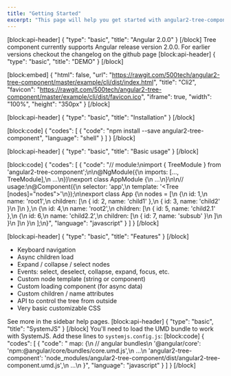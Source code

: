 ```yaml
---
title: "Getting Started"
excerpt: "This page will help you get started with angular2-tree-component.\nYou'll be up and running in a jiffy!"
---
```

[block:api-header]
{
  "type": "basic",
  "title": "Angular 2.0.0"
}
[/block]
Tree component currently supports Angular release version 2.0.0.
For earlier versions checkout the changelog on the github page
[block:api-header]
{
  "type": "basic",
  "title": "DEMO"
}
[/block]

[block:embed]
{
  "html": false,
  "url": "https://rawgit.com/500tech/angular2-tree-component/master/example/cli/dist/index.html",
  "title": "Cli2",
  "favicon": "https://rawgit.com/500tech/angular2-tree-component/master/example/cli/dist/favicon.ico",
  "iframe": true,
  "width": "100%",
  "height": "350px"
}
[/block]

[block:api-header]
{
  "type": "basic",
  "title": "Installation"
}
[/block]

[block:code]
{
  "codes": [
    {
      "code": "npm install --save angular2-tree-component",
      "language": "shell"
    }
  ]
}
[/block]

[block:api-header]
{
  "type": "basic",
  "title": "Basic usage"
}
[/block]

[block:code]
{
  "codes": [
    {
      "code": "// module:\nimport { TreeModule } from 'angular2-tree-component';\n\n@NgModule({\n  imports: [..., TreeModule],\n  ...\n})\nexport class AppModule {\n  ...\n}\n\n// usage:\n@Component({\n  selector: 'app',\n  template: '<Tree [nodes]=\"nodes\"></Tree>'\n});\n\nexport class App {\n  nodes = [\n    {\n      id: 1,\n      name: 'root1',\n      children: [\n        { id: 2, name: 'child1' },\n        { id: 3, name: 'child2' }\n      ]\n    },\n    {\n      id: 4,\n      name: 'root2',\n      children: [\n        { id: 5, name: 'child2.1' },\n        {\n          id: 6,\n          name: 'child2.2',\n          children: [\n            { id: 7, name: 'subsub' }\n          ]\n        }\n      ]\n    }\n  ];\n}",
      "language": "javascript"
    }
  ]
}
[/block]

[block:api-header]
{
  "type": "basic",
  "title": "Features"
}
[/block]
* Keyboard navigation
* Async children load
* Expand / collapse / select nodes
* Events: select, deselect, collapse, expand, focus, etc.
* Custom node template (string or component)
* Custom loading component (for async data)
* Custom children / name attributes
* API to control the tree from outside
* Very basic customizable CSS

See more in the sidebar help pages.
[block:api-header]
{
  "type": "basic",
  "title": "SystemJS"
}
[/block]
You'll need to load the UMD bundle to work with SystemJS.
Add these lines to `systemjs.config.js`:
[block:code]
{
  "codes": [
    {
      "code": "  map: {\n    // angular bundles\n    '@angular/core': 'npm:@angular/core/bundles/core.umd.js',\n    …\n    'angular2-tree-component': 'node_modules/angular2-tree-component/dist/angular2-tree-component.umd.js',\n    …\n  }",
      "language": "javascript"
    }
  ]
}
[/block]